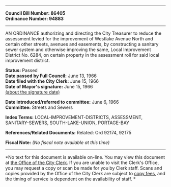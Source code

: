 * * * * *  
  
**Council Bill Number: [](#h0)[](#h2)86405**   
**Ordinance Number: 94883**  
  
* * * * *  
  
AN ORDINANCE authorizing and directing the City Treasurer to reduce the assessment levied for the improvement of Westlake Avenue North and certain other streets, avenues and easements, by constructing a sanitary sewer system and otherwise improving the same, Local Improvement District No. 6284, on certain property in the assessment roll for said local improvement district.  
  
**Status:** Passed   
**Date passed by Full Council:** June 13, 1966   
**Date filed with the City Clerk:** June 15, 1966   
**Date of Mayor's signature:** June 15, 1966   
[(about the signature date)](/~public/approvaldate.htm)   
  
  
**Date introduced/referred to committee:** June 6, 1966   
**Committee:** Streets and Sewers   
  
**Index Terms:** LOCAL-IMPROVEMENT-DISTRICTS, ASSESSMENT, SANITARY-SEWERS, SOUTH-LAKE-UNION, PORTAGE-BAY  
  
**References/Related Documents:** Related: Ord 92174, 92175  
  
**Fiscal Note:** *(No fiscal note available at this time)*  
  
* * * * *  
  
*No text for this document is available on-line. You may view this document at [the Office of the City Clerk](http://www.seattle.gov/leg/clerk/contactUs.htm). If you are unable to visit the Clerk's Office, you may request a copy or scan be made for you by Clerk staff. Scans and copies provided by the Office of the City Clerk are subject to [copy fees](http://clerk.seattle.gov/~public/clerkfees.htm), and the timing of service is dependent on the availability of staff. *  
  
  
